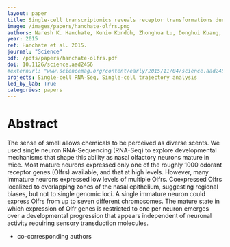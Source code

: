 ```yaml
---
layout: paper
title: Single-cell transcriptomics reveals receptor transformations during olfactory neurogenesis
image: /images/papers/hanchate-olfrs.png
authors: Naresh K. Hanchate, Kunio Kondoh, Zhonghua Lu, Donghui Kuang, Xiaolan Ye, Xiaojie Qiu, Lior Pachter, Cole Trapnell*, Linda B. Buck*
year: 2015
ref: Hanchate et al. 2015.
journal: "Science"
pdf: /pdfs/papers/hanchate-olfrs.pdf
doi: 10.1126/science.aad2456
#externurl: "www.sciencemag.org/content/early/2015/11/04/science.aad2456.abstract"
projects: Single-cell RNA-Seq, Single-cell trajectory analysis
led_by_lab: True
categories: papers
---
```


# Abstract

The sense of smell allows chemicals to be perceived as diverse scents. We used single neuron RNA-Sequencing (RNA-Seq) to explore developmental mechanisms that shape this ability as nasal olfactory neurons mature in mice. Most mature neurons expressed only one of the roughly 1000 odorant receptor genes (Olfrs) available, and that at high levels. However, many immature neurons expressed low levels of multiple Olfrs. Coexpressed Olfrs localized to overlapping zones of the nasal epithelium, suggesting regional biases, but not to single genomic loci. A single immature neuron could express Olfrs from up to seven different chromosomes. The mature state in which expression of Olfr genes is restricted to one per neuron emerges over a developmental progression that appears independent of neuronal activity requiring sensory transduction molecules.

* co-corresponding authors